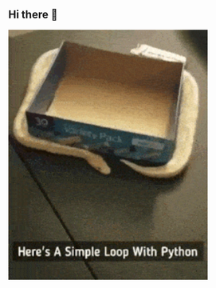 ## Hi there 👋
<img src="https://github.com/0101Programmer/0101Programmer/blob/main/loops-in-python.gif" alt="The unlmited" width="400">
